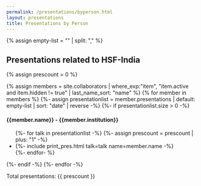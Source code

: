 ```yaml
---
permalink: /presentations/byperson.html
layout: presentations
title: Presentations by Person
---
```


{% assign empty-list = "" | split: "," %}

<h2>Presentations related to HSF-India</h2>
{% assign prescount = 0 %}

{% assign members = site.collaborators | where_exp:"item", "item.active and item.hidden != true"
                                     | last_name_sort: "name" %}
{% for member in members %}
  {%- assign presentationlist = member.presentations | default: empty-list | sort: "date" | reverse -%}
  {%- if presentationlist.size > 0 -%}
  <div align="left">
  <h4>{{member.name}} - {{member.institution}}</h4>
    <ul>
      {%- for talk in presentationlist -%}
        {%- assign prescount = prescount | plus: "1" -%}
        <li>
          {%- include print_pres.html talk=talk name=member.name -%}
        </li>
      {%- endfor- %}
    </ul>
  </div>  
  {%- endif -%}
{%- endfor -%}

Total presentations: {{ prescount }}

